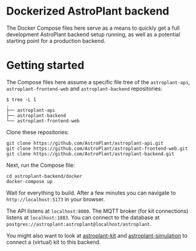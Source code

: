 # Dockerized AstroPlant backend
The Docker Compose files here serve as a means to quickly get a full
development AstroPlant backend setup running, as well as a potential starting
point for a production backend.

# Getting started
The Compose files here assume a specific file tree of the `astroplant-api`,
`astroplant-frontend-web` and `astroplant-backend` repositories:

```shell
$ tree -L 1
.
├── astroplant-api
├── astroplant-backend
└── astroplant-frontend-web
```

Clone these repositories:

```shell
git clone https://github.com/AstroPlant/astroplant-api.git
git clone https://github.com/AstroPlant/astroplant-frontend-web.git
git clone https://github.com/AstroPlant/astroplant-backend.git
```

Next, run the Compose file:

```shell
cd astroplant-backend/docker
docker-compose up
```

Wait for everything to build. After a few minutes you can navigate to
`http://localhost:5173` in your browser.

The API listens at `localhost:8080`. The MQTT broker (for kit connections)
listens at `localhost:1883`. You can connect to the database at
`postgres://astroplant:astroplant@localhost/astroplant`.

You might also want to look at
[astroplant-kit](https://github.com/AstroPlant/astroplant-kit) and
[astroplant-simulation](https://github.com/AstroPlant/astroplant-simulation) to
connect a (virtual) kit to this backend.
